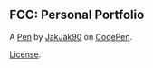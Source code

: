 FCC: Personal Portfolio
-----------------------


A [Pen](https://codepen.io/jakjak90/pen/oNjmXrW) by [JakJak90](https://codepen.io/jakjak90) on [CodePen](https://codepen.io).

[License](https://codepen.io/jakjak90/pen/oNjmXrW/license).